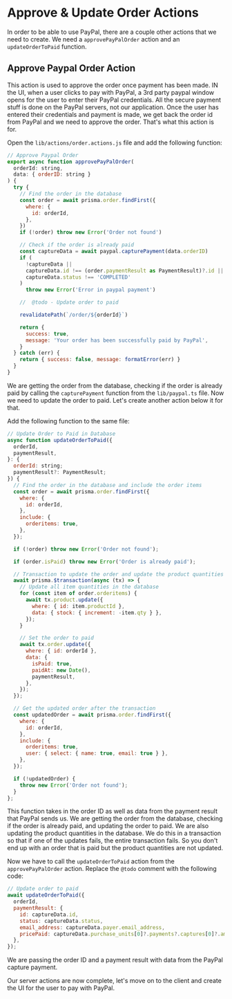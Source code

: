 # Approve & Update Order Actions

In order to be able to use PayPal, there are a couple other actions that we need to create. We need a `approvePayPalOrder` action and an `updateOrderToPaid` function.

## Approve Paypal Order Action

This action is used to approve the order once payment has been made. IN the UI, when a user clicks to pay with PayPal, a 3rd party paypal window opens for the user to enter their PayPal credentials. All the secure payment stuff is done on the PayPal servers, not our application. Once the user has entered their credentials and payment is made, we get back the order id from PayPal and we need to approve the order. That's what this action is for.

Open the `lib/actions/order.actions.js` file and add the following function:

```javascript
// Approve Paypal Order
export async function approvePayPalOrder(
  orderId: string,
  data: { orderID: string }
) {
  try {
    // Find the order in the database
    const order = await prisma.order.findFirst({
      where: {
        id: orderId,
      },
    })
    if (!order) throw new Error('Order not found')

    // Check if the order is already paid
    const captureData = await paypal.capturePayment(data.orderID)
    if (
      !captureData ||
      captureData.id !== (order.paymentResult as PaymentResult)?.id ||
      captureData.status !== 'COMPLETED'
    )
      throw new Error('Error in paypal payment')

    //  @todo - Update order to paid

    revalidatePath(`/order/${orderId}`)

    return {
      success: true,
      message: 'Your order has been successfully paid by PayPal',
    }
  } catch (err) {
    return { success: false, message: formatError(err) }
  }
}
```

We are getting the order from the database, checking if the order is already paid by calling the `capturePayment` function from the `lib/paypal.ts` file. Now we need to update the order to paid. Let's create another action below it for that.

Add the following function to the same file:

```javascript
// Update Order to Paid in Database
async function updateOrderToPaid({
  orderId,
  paymentResult,
}: {
  orderId: string;
  paymentResult?: PaymentResult;
}) {
  // Find the order in the database and include the order items
  const order = await prisma.order.findFirst({
    where: {
      id: orderId,
    },
    include: {
      orderitems: true,
    },
  });

  if (!order) throw new Error('Order not found');

  if (order.isPaid) throw new Error('Order is already paid');

  // Transaction to update the order and update the product quantities
  await prisma.$transaction(async (tx) => {
    // Update all item quantities in the database
    for (const item of order.orderitems) {
      await tx.product.update({
        where: { id: item.productId },
        data: { stock: { increment: -item.qty } },
      });
    }

    // Set the order to paid
    await tx.order.update({
      where: { id: orderId },
      data: {
        isPaid: true,
        paidAt: new Date(),
        paymentResult,
      },
    });
  });

  // Get the updated order after the transaction
  const updatedOrder = await prisma.order.findFirst({
    where: {
      id: orderId,
    },
    include: {
      orderitems: true,
      user: { select: { name: true, email: true } },
    },
  });

  if (!updatedOrder) {
    throw new Error('Order not found');
  }
};

```

This function takes in the order ID as well as data from the payment result that PayPal sends us. We are getting the order from the database, checking if the order is already paid, and updating the order to paid. We are also updating the product quantities in the database. We do this in a transaction so that if one of the updates fails, the entire transaction fails. So you don't end up with an order that is paid but the product quantities are not updated.

Now we have to call the `updateOrderToPaid` action from the `approvePayPalOrder` action. Replace the `@todo` comment with the following code:

```javascript
// Update order to paid
await updateOrderToPaid({
  orderId,
  paymentResult: {
    id: captureData.id,
    status: captureData.status,
    email_address: captureData.payer.email_address,
    pricePaid: captureData.purchase_units[0]?.payments?.captures[0]?.amount?.value,
  },
});
```

We are passing the order ID and a payment result with data from the PayPal capture payment.

Our server actions are now complete, let's move on to the client and create the UI for the user to pay with PayPal.
